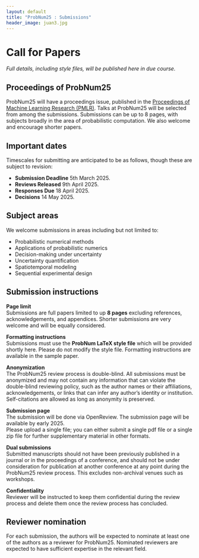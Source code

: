 ```yaml
---
layout: default
title: "ProbNum25 : Submissions"
header_image: juan3.jpg
---
```



# Call for Papers

_Full details, including style files, will be published here in due course._

## Proceedings of ProbNum25

ProbNum25 will have a proceedings issue, published in the [Proceedings of Machine Learning Research (PMLR)](https://proceedings.mlr.press).
Talks at ProbNum25 will be selected from among the submissions.
Submissions can be up to 8 pages, with subjects broadly in the area of probabilistic computation.
We also welcome and encourage shorter papers.

## Important dates
Timescales for submitting are anticipated to be as follows, though these are subject to revision:

- **Submission Deadline** 5th March 2025.
- **Reviews Released** 9th April 2025.
- **Responses Due** 18 April 2025.
- **Decisions** 14 May 2025.


## Subject areas

We welcome submissions in areas including but not limited to:

- Probabilistic numerical methods
- Applications of probabilistic numerics
- Decision-making under uncertainty
- Uncertainty quantification
- Spatiotemporal modeling
- Sequential experimental design

## Submission instructions

**Page limit**  
Submissions are full papers limited to up **8 pages** excluding references, acknowledgements, and appendices.
Shorter submissions are very welcome and will be equally considered.

**Formatting instructions**  
Submissions must use the **ProbNum LaTeX style file** which will be provided shortly here.
Please do not modify the style file.
Formatting instructions are available in the sample paper.

**Anonymization**  
The ProbNum25 review process is double-blind. All submissions must be anonymized and may not contain any information that can violate the double-blind reviewing policy, such as the author names or their affiliations, acknowledgements, or links that can infer any author’s identity or institution. Self-citations are allowed as long as anonymity is preserved.

**Submission page**  
The submission will be done via OpenReview. The submission page will be available by early 2025.  
Please upload a single file; you can either submit a single pdf file or a single zip file for further supplementary material in other formats.

**Dual submissions**  
Submitted manuscripts should not have been previously published in a journal or in the proceedings of a conference, and should not be under consideration for publication at another conference at any point during the ProbNum25 review process. This excludes non-archival venues such as workshops.

**Confidentiality**  
Reviewer will be instructed to keep them confidential during the review process and delete them once the review process has concluded.


## Reviewer nomination
For each submission, the authors will be expected to nominate at least one of the authors as a reviewer for ProbNum25. Nominated reviewers are expected to have sufficient expertise in the relevant field.


